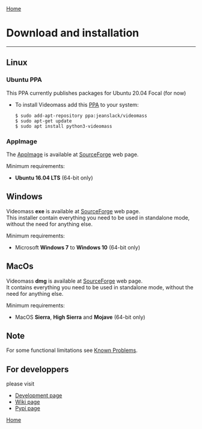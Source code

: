 [Home](index.md)

# Download and installation
--------------

## Linux

### Ubuntu PPA
This PPA currently publishes packages for Ubuntu 20.04 Focal (for now)   

- To install Videomass add this [PPA](https://launchpad.net/~jeanslack/+archive/ubuntu/videomass) 
to your system:   

    `$ sudo add-apt-repository ppa:jeanslack/videomass`   
    `$ sudo apt-get update`   
    `$ sudo apt install python3-videomass` 

### AppImage
The [AppImage](https://appimage.org/) is available at [SourceForge](https://sourceforge.net/projects/videomass2/files/)
web page.   

Minimum requirements:   
- **Ubuntu 16.04 LTS** (64-bit only) 

## Windows
Videomass **exe** is available at [SourceForge](https://sourceforge.net/projects/videomass2/files/) web page.   
This installer contain everything you need to be used in standalone mode, 
without the need for anything else. 

Minimum requirements:
- Microsoft **Windows 7** to **Windows 10** (64-bit only)

## MacOs
Videomass **dmg** is available at [SourceForge](https://sourceforge.net/projects/videomass2/files/) web page.   
It contains everything you need to be used in standalone mode, 
without the need for anything else. 

Minimum requirements:
- MacOS **Sierra**, **High Sierra** and **Mojave** (64-bit only)

## Note 
For some functional limitations see [Known Problems](https://jeanslack.github.io/Videomass/known_problems.html).   

## For developpers
please visit
- [Development page](https://github.com/jeanslack/Videomass)   
- [Wiki page](https://github.com/jeanslack/Videomass/wiki)   
- [Pypi page](https://pypi.org/project/videomass/)

[Home](index.md)

